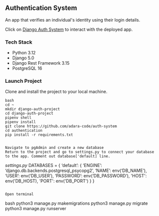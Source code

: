 ## Authentication System
An app that verifies an individual's identity using their login details. 

Click on [Django Auth System](https://django-auth-system.onrender.com) to interact with the deployed app.

### Tech Stack
- Python 3.12
- Django 5.0
- Django Rest Framework 3.15
- PostgreSQL 16

### Launch Project
Clone and install the project to your local machine.

```
bash
cd ~
mkdir django-auth-project
cd django-auth-project
pipenv shell
pipenv install
git clone https://github.com/adara-code/auth-system
cd authentication 
pip install -r requirements.txt
```
```

Navigate to pgAdmin and create a new database
Return to the project and go to settings.py to connect your database to the app. Comment out database['default] line.

```
*settings.py*
DATABASES = {
    ‘default’: {
        ‘ENGINE’: ‘django.db.backends.postgresql_psycopg2’,
        ‘NAME’: env(‘DB_NAME’),
        ‘USER’: env(‘DB_USER’),
        ‘PASSWORD’: env(‘DB_PASSWORD’),
        'HOST': env('DB_HOST),
        'PORT': env('DB_PORT')
    }
}
```

Open terminal
```
bash
python3 manage.py makemigrations
python3 manage.py migrate
python3 manage.py runserver
```









